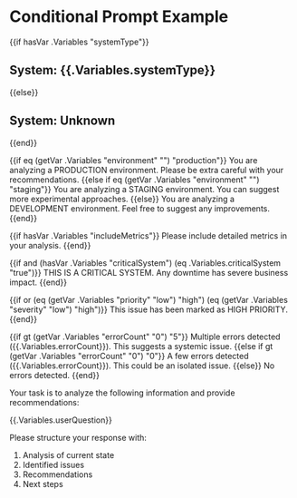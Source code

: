 # Conditional Prompt Example

{{if hasVar .Variables "systemType"}}
## System: {{.Variables.systemType}}
{{else}}
## System: Unknown
{{end}}

{{if eq (getVar .Variables "environment" "") "production"}}
You are analyzing a PRODUCTION environment. Please be extra careful with your recommendations.
{{else if eq (getVar .Variables "environment" "") "staging"}}
You are analyzing a STAGING environment. You can suggest more experimental approaches.
{{else}}
You are analyzing a DEVELOPMENT environment. Feel free to suggest any improvements.
{{end}}

{{if hasVar .Variables "includeMetrics"}}
Please include detailed metrics in your analysis.
{{end}}

{{if and (hasVar .Variables "criticalSystem") (eq .Variables.criticalSystem "true")}}
THIS IS A CRITICAL SYSTEM. Any downtime has severe business impact.
{{end}}

{{if or (eq (getVar .Variables "priority" "low") "high") (eq (getVar .Variables "severity" "low") "high")}}
This issue has been marked as HIGH PRIORITY.
{{end}}

{{if gt (getVar .Variables "errorCount" "0") "5"}}
Multiple errors detected ({{.Variables.errorCount}}). This suggests a systemic issue.
{{else if gt (getVar .Variables "errorCount" "0") "0"}}
A few errors detected ({{.Variables.errorCount}}). This could be an isolated issue.
{{else}}
No errors detected.
{{end}}

Your task is to analyze the following information and provide recommendations:

{{.Variables.userQuestion}}

Please structure your response with:
1. Analysis of current state
2. Identified issues
3. Recommendations
4. Next steps